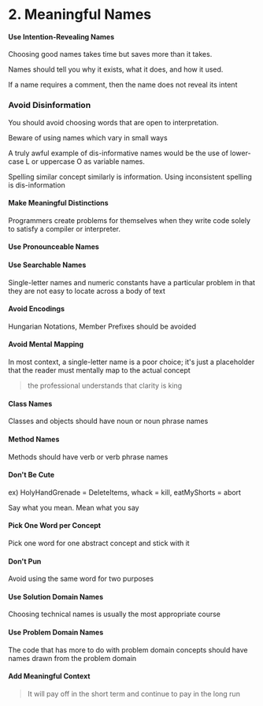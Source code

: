 # 2. Meaningful Names

#### Use Intention-Revealing Names

Choosing good names takes time  but saves more than it takes.

Names should tell you why it exists, what it does, and how it used.

If a name requires a comment, then the name does not reveal its intent

### Avoid Disinformation

You should avoid choosing words that are open to interpretation.

Beware of using names which vary in small ways

A truly awful example of dis-informative names would be the use of lower-case L or uppercase O as variable names.

Spelling similar concept similarly is information. Using inconsistent spelling is dis-information

#### Make Meaningful Distinctions

Programmers create problems for themselves when they write code solely to satisfy a compiler or interpreter.

#### Use Pronounceable Names

#### Use Searchable Names

Single-letter names and numeric constants have a particular problem in that they are not easy to locate across a body of text

#### Avoid Encodings

Hungarian Notations, Member Prefixes should be avoided

#### Avoid Mental Mapping

In most context, a single-letter name is a poor choice; it's just a placeholder that the reader must mentally map to the actual concept

> the professional understands that clarity is king

#### Class Names

Classes and objects should have noun or noun phrase names

#### Method Names

Methods should have verb or verb phrase names

#### Don't Be Cute

ex) HolyHandGrenade = DeleteItems, whack = kill, eatMyShorts = abort

Say what you mean. Mean what you say

#### Pick One Word per Concept

Pick one word for one abstract concept and stick with it

#### Don't Pun

Avoid using the same word for two purposes

#### Use Solution Domain Names

Choosing technical names is usually the most appropriate course

#### Use Problem Domain Names

The code that has more to do with problem domain concepts should have names drawn from the problem domain

#### Add Meaningful Context

> It will pay off in the short term and continue to pay in the long run







